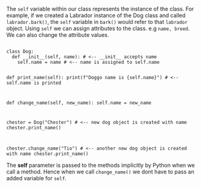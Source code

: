 The `self` variable within our class represents the instance of the class. For example, if we created a Labrador instance of the Dog class and called `labrador.bark()`, the `self` variable in `bark()` would refer to that `labrador` object. Using `self` we can assign attributes to the class. e.g `name, breed`. We can also change the attribute values.

<Editor lang="python">
<code>
class Dog:
  def __init__(self, name): # <-- __init__ accepts name
    self.name = name # <-- name is assigned to self.name

  def print_name(self):
    print(f"Doggo name is {self.name}") # <-- self.name is printed

  def change_name(self, new_name):
    self.name = new_name


chester = Dog("Chester") # <-- new dog object is created with name
chester.print_name()


chester.change_name("Tio") # <-- another new dog object is created with name
chester.print_name()
</code>
</Editor>

The **self** parameter is passed to the methods implicitly by Python when we call a method. Hence when we call `change_name()` we dont have to pass an added variable for `self`.

